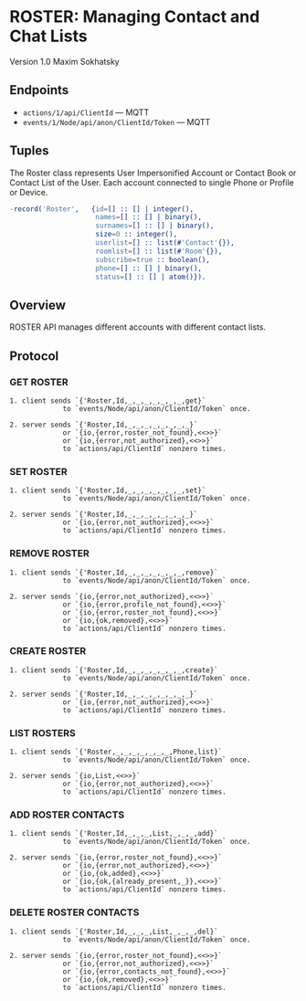 ROSTER: Managing Contact and Chat Lists
=======================================

Version 1.0 Maxim Sokhatsky

Endpoints
--------

* `actions/1/api/ClientId` — MQTT
* `events/1/Node/api/anon/ClientId/Token` — MQTT

Tuples
------

The Roster class represents User Impersonified Account or
Contact Book or Contact List of the User. Each account connected to single
Phone or Profile or Device.

```erlang
-record('Roster',   {id=[] :: [] | integer(),
                     names=[] :: [] | binary(),
                     surnames=[] :: [] | binary(),
                     size=0 :: integer(),
                     userlist=[] :: list(#'Contact'{}),
                     roomlist=[] :: list(#'Room'{}),
                     subscribe=true :: boolean(),
                     phone=[] :: [] | binary(),
                     status=[] :: [] | atom()}).
```

Overview
--------

ROSTER API manages different accounts with different contact lists.

Protocol
--------

### GET ROSTER

```
1. client sends `{'Roster,Id,_,_,_,_,_,_,_,get}`
             to `events/Node/api/anon/ClientId/Token` once.
```

```
2. server sends `{'Roster,Id,_,_,_,_,_,_,_,_}`
             or `{io,{error,roster_not_found},<<>>}`
             or `{io,{error,not_authorized},<<>>}`
             to `actions/api/ClientId` nonzero times.
```

### SET ROSTER

```
1. client sends `{'Roster,Id,_,_,_,_,_,_,_,set}`
             to `events/Node/api/anon/ClientId/Token` once.
```

```
2. server sends `{'Roster,Id,_,_,_,_,_,_,_,_}`
             or `{io,{error,not_authorized},<<>>}`
             to `actions/api/ClientId` nonzero times.
```

### REMOVE ROSTER

```
1. client sends `{'Roster,Id,_,_,_,_,_,_,_,remove}`
             to `events/Node/api/anon/ClientId/Token` once.
```

```
2. server sends `{io,{error,not_authorized},<<>>}`
             or `{io,{error,profile_not_found},<<>>}`
             or `{io,{error,roster_not_found},<<>>}`
             or `{io,{ok,removed},<<>>}`
             to `actions/api/ClientId` nonzero times.
```

### CREATE ROSTER

```
1. client sends `{'Roster,Id,_,_,_,_,_,_,_,create}`
             to `events/Node/api/anon/ClientId/Token` once.
```

```
2. server sends `{'Roster,Id,_,_,_,_,_,_,_,_}`
             or `{io,{error,not_authorized},<<>>}`
             to `actions/api/ClientId` nonzero times.
```

### LIST ROSTERS

```
1. client sends `{'Roster,_,_,_,_,_,_,_,Phone,list}`
             to `events/Node/api/anon/ClientId/Token` once.
```

```
2. server sends `{io,List,<<>>}`
             or `{io,{error,not_authorized},<<>>}`
             to `actions/api/ClientId` nonzero times.
```

### ADD ROSTER CONTACTS

```
1. client sends `{'Roster,Id,_,_,_,List,_,_,_,add}`
             to `events/Node/api/anon/ClientId/Token` once.
```

```
2. server sends `{io,{error,roster_not_found},<<>>}`
             or `{io,{error,not_authorized},<<>>}`
             or `{io,{ok,added},<<>>}`
             or `{io,{ok,{already_present,_}},<<>>}`
             to `actions/api/ClientId` nonzero times.
```

### DELETE ROSTER CONTACTS

```
1. client sends `{'Roster,Id,_,_,_,List,_,_,_,del}`
             to `events/Node/api/anon/ClientId/Token` once.
```

```
2. server sends `{io,{error,roster_not_found},<<>>}`
             or `{io,{error,not_authorized},<<>>}`
             or `{io,{error,contacts_not_found},<<>>}`
             or `{io,{ok,removed},<<>>}`
             to `actions/api/ClientId` nonzero times.
```
